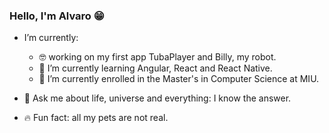 ### Hello, I'm Alvaro 😁

- I’m currently: 
  - 🤓 working on my first app TubaPlayer and Billy, my robot.
  - 🌱 I’m currently learning Angular, React and React Native.
  - 🙆 I’m currently enrolled in the Master's in Computer Science at MIU.
  
- 🐬 Ask me about life, universe and everything: I know the answer.
- 🔥 Fun fact: all my pets are not real.
